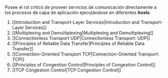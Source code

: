 Posee el rol criticó de proveer servicios de comunicación directamente a los procesos de capa de aplicación ejecutándose en diferentes ***hosts***.

1. [[Introduction and Transport-Layer Services|Introduction and Transport-Layer Services]]
2. [[Multiplexing and Demultiplexing|Multiplexing and Demultiplexing]]
3. [[Connectionless Transport UDP|Connectionless Transport: UDP]]
4. [[Principles of Reliable Data Transfer|Principles of Reliable Data Transfer]]
5. [[Connection-Oriented Transport TCP|Connection-Oriented Transport: TCP]]
6. [[Principles of Congestion Control|Principles of Congestion Control]]
7. [[TCP Congestion Control|TCP Congestion Control]]
